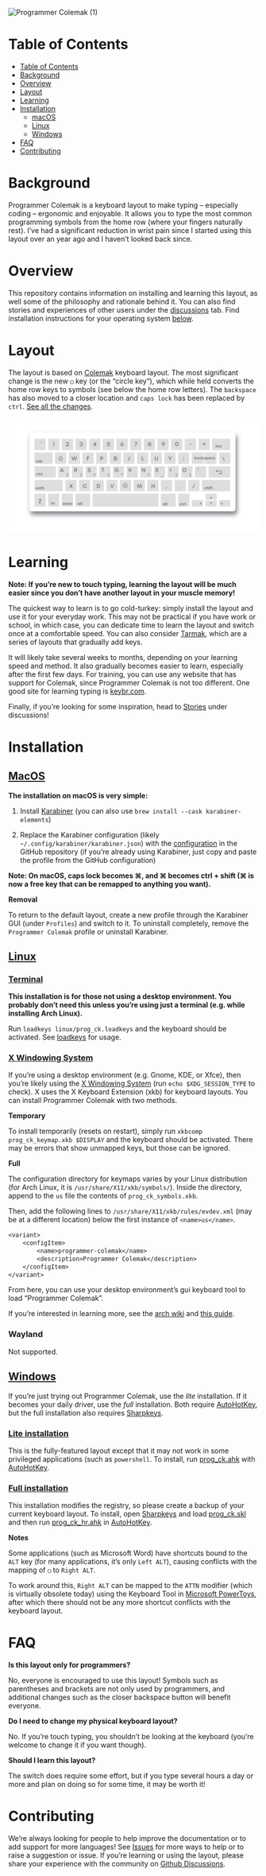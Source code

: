 ![Programmer Colemak (1)](https://user-images.githubusercontent.com/37231424/157564870-ddb7807e-f0cc-421f-be77-968efcdec4f3.svg)

# Table of Contents

* [Table of Contents](#table-of-contents)
* [Background](#background)
* [Overview](#overview)
* [Layout](#layout)
* [Learning](#learning)
* [Installation](#installation)
  * [macOS](#macos)
  * [Linux](#linux)
  * [Windows](#windows)
* [FAQ](#faq)
* [Contributing](#contributing)

# Background

Programmer Colemak is a keyboard layout to make typing – especially coding – ergonomic and enjoyable. It allows you to type the most common programming symbols from the home row (where your fingers naturally rest). I’ve had a significant reduction in wrist pain since I started using this layout over an year ago and I haven’t looked back since.


# Overview

This repository contains information on installing and learning this layout, as well some of the philosophy and rationale behind it. You can also find stories and experiences of other users under the [discussions][gh-discussions] tab. Find installation instructions for your operating system [below](#installation).

# Layout

The layout is based on [Colemak][colemak] keyboard layout. The most significant change is the new `◯`  key (or the “circle key”), which while held converts the home row keys to symbols (see below the home row letters). The `backspace` has also moved to a closer location and `caps lock` has been replaced by `ctrl`. [See all the changes](CHANGES.md).

<img src="docs/images/ansi_keyboard.png"></img>


# Learning

**Note: If you’re new to touch typing, learning the layout will be much easier since you don’t have another layout in your muscle memory!**

The quickest way to learn is to go cold-turkey: simply install the layout and use it for your everyday work. This may not be practical if you have work or school, in which case, you can dedicate time to learn the layout and switch once at a comfortable speed. You can also consider [Tarmak][tarmak], which are a series of layouts that gradually add keys.

It will likely take several weeks to months, depending on your learning speed and method. It also gradually becomes easier to learn, especially after the first few days. For training, you can use any website that has support for Colemak, since Programmer Colemak is not too different. One good site for learning typing is [keybr.com][keybr].

Finally, if you’re looking for some inspiration, head to [Stories][gh-discussions-stories] under discussions!


# Installation

## [MacOS](layouts/macOS)

**The installation on macOS is very simple:**

1. Install [Karabiner](https://karabiner-elements.pqrs.org) (you can also use `brew install --cask karabiner-elements`)

2. Replace the Karabiner configuration (likely `~/.config/karabiner/karabiner.json`) with the [configuration](/layouts/macOS/karabiner.json) in the GitHub repository (if you’re already using Karabiner, just copy and paste the profile from the GitHub configuration)

**Note: On macOS, caps lock becomes ⌘, and ⌘ becomes ctrl + shift (⌘ is now a free key that can be remapped to anything you want).**

**Removal**

To return to the default layout, create a new profile through the Karabiner GUI (under `Profiles`) and switch to it. To uninstall completely, remove the `Programmer Colemak` profile or uninstall Karabiner.

## [Linux](layouts/linux)

### [Terminal](layouts/linux/loadkeys)

**This installation is for those not using a desktop environment. You probably don’t need this unless you’re using just a terminal (e.g. while installing Arch Linux).**

Run `loadkeys linux/prog_ck.loadkeys` and the keyboard should be activated.
See [loadkeys][loadkeys-man] for usage.

### [X Windowing System](layouts/linux/xkb)

If you’re using a desktop environment (e.g. Gnome, KDE, or Xfce), then you’re likely using the [X Windowing System][x-windowing-system] (run `echo $XDG_SESSION_TYPE` to check). X uses the X Keyboard Extension (xkb) for keyboard layouts. You can
install Programmer Colemak with two methods.

**Temporary**

To install temporarily (resets on restart), simply run `xkbcomp prog_ck_keymap.xkb $DISPLAY` and the keyboard should be activated. There may be errors that show unmapped keys, but those can be ignored.

**Full**

The configuration directory for keymaps varies by your Linux distribution (for Arch Linux, it is `/usr/share/X11/xkb/symbols/`). Inside the directory, append to the `us` file the contents of `prog_ck_symbols.xkb`.

Then, add the following lines to `/usr/share/X11/xkb/rules/evdev.xml` (may be at a different location) below  the first instance of `<name>us</name>`.

```
<variant>
    <configItem>
        <name>programmer-colemak</name>
        <description>Programmer Colemak</description>
    </configItem>
</variant>
```

From here, you can use your desktop environment’s gui keyboard tool to load “Programmer Colemak”.

If you’re interested in learning more, see the [arch wiki][arch-wiki] and [this guide][xkb-guide].

### Wayland

Not supported.

## [Windows](layouts/windows)

If you’re just trying out Programmer Colemak, use the *lite* installation. If it becomes your daily driver, use the *full* installation. Both require [AutoHotKey][ahk], but the full installation also requires [Sharpkeys][sharpkeys].

### [Lite installation](layouts/windows/lite)

This is the fully-featured layout except that it may not work in some privileged applications (such as `powershell`. To install, run [prog_ck.ahk](layouts/windows/lite/prog_ck.ahk) with [AutoHotKey][ahk].

### [Full installation](layouts/windows/full)

This installation modifies the registry, so please create a backup of your current keyboard layout. To install, open [Sharpkeys][sharpkeys] and load [prog_ck.skl](layouts/windows/full/prog_ck.skl) and then run [prog_ck_hr.ahk](layouts/windows/full/prog_ck_hr.ahk) in [AutoHotKey][ahk].

**Notes**

Some applications (such as Microsoft Word) have shortcuts bound to the `ALT` key (for many applications, it’s only `Left ALT`), causing conflicts with the mapping of `◯` to `Right ALT`. 

To work around this, `Right ALT` can be mapped to the `ATTN` modifier (which is virtually obsolete today) using the Keyboard Tool in [Microsoft PowerToys][powertoys], after which there should not be any more shortcut conflicts with the keyboard layout.

# FAQ

**Is this layout only for programmers?**

No, everyone is encouraged to use this layout! Symbols such as parentheses and brackets are not only used by programmers, and additional changes such as the closer backspace button will benefit everyone.

**Do I need to change my physical keyboard layout?**

No. If you’re touch typing, you shouldn’t be looking at the keyboard (you’re welcome to change it if you want though). 

**Should I learn this layout?**

The switch does require some effort, but if you type several hours a day or more and plan on doing so for some time, it may be worth it!

# Contributing

We’re always looking for people to help improve the documentation or to add support for more languages! See [Issues][gh-issues] for more ways to help or to raise a suggestion or issue. If you’re  learning or using the layout, please share your experience with the community on [Github Discussions][gh-discussions-stories].


[colemak]: https://colemak.com/
[tarmak]: https://forum.colemak.com/topic/1858-learn-colemak-in-steps-with-the-tarmak-layouts/ 
[loadkeys-man]: https://man7.org/linux/man-pages/man1/loadkeys.1.html 
[x-windowing-system]: http://www.opengroup.org/tech/desktop/x-window-system/ 
[xkb-guide]: https://www.charvolant.org/doug/xkb/html/index.html 
[arch-wiki]: https://wiki.archlinux.org/title/X_keyboard_extension
[keybr]: https://www.keybr.com/ 
[ahk]: https://www.autohotkey.com
[sharpkeys]: https://github.com/randyrants/sharpkeys
[powertoys]: https://docs.microsoft.com/en-us/windows/powertoys/
[gh-issues]: https://github.com/aru-py/programmer-colemak/issues
[gh-discussions]: https://github.com/aru-py/programmer-colemak/discussions/
[gh-discussions-stories]: https://github.com/aru-py/programmer-colemak/discussions/categories/stories
